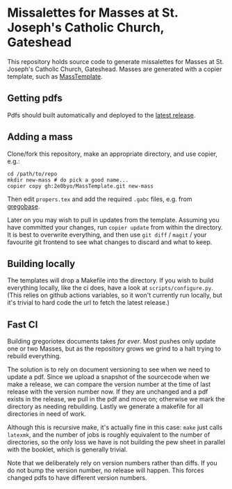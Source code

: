# Missalettes for Masses at St. Joseph's Catholic Church, Gateshead

This repository holds source code to generate missalettes for Masses at
St. Joseph's Catholic Church, Gateshead.  Masses are generated with a copier
template, such as [MassTemplate](https://github.com/2e0byo/MassTemplate).

## Getting pdfs

Pdfs should built automatically and deployed to the
[latest release](https://github.com/St-Josephs-Gateshead/Masses/releases).

## Adding a mass

Clone/fork this repository, make an appropriate directory, and use copier, e.g.:

```shell
cd /path/to/repo
mkdir new-mass # do pick a good name...
copier copy gh:2e0byo/MassTemplate.git new-mass
```

Then edit `propers.tex` and add the required `.gabc` files, e.g. from
[gregobase](https://gregobase.selapa.net).

Later on you may wish to pull in updates from the template.  Assuming you have
committed your changes, run `copier update` from within the directory.  It is
best to overwrite everything, and then use `git diff` / `magit` / your favourite
git frontend to see what changes to discard and what to keep.

## Building locally

The templates will drop a Makefile into the directory.  If you wish to build
everything locally, like the ci does, have a look at `scripts/configure.py`.
(This relies on github actions variables, so it won't currently run locally, but
it's trivial to hard code the url to fetch the latest release.)

## Fast CI

Building gregoriotex documents takes *for ever*.  Most pushes only update one or
two Masses, but as the repository grows we grind to a halt trying to rebuild
everything.

The solution is to rely on document versioning to see when we need to update a
pdf.  Since we upload a snapshot of the sourcecode when we make a release, we
can compare the version number at the time of last release with the version
number now.  If they are unchanged and a pdf exists in the release, we pull in
the pdf and move on; otherwise we mark the directory as needing rebuilding.
Lastly we generate a makefile for all directories in need of work.

Although this is recursive make, it's actually fine in this case: `make` just
calls `latexmk`, and the number of jobs is roughly equivalent to the number of
directories, so the only loss we have is not building the pew sheet in parallel
with the booklet, which is generally trivial.

Note that we deliberately rely on version numbers rather than diffs.  If you do
not bump the version number, no release will happen.  This forces changed pdfs
to have different version numbers.
